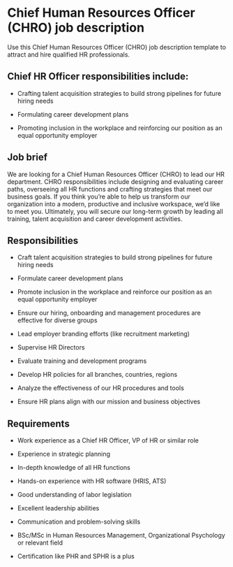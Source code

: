 # Chief Human Resources Officer (CHRO) job description
Use this Chief Human Resources Officer (CHRO) job description template to attract and hire qualified HR professionals.


## Chief HR Officer responsibilities include:
* Crafting talent acquisition strategies to build strong pipelines for future hiring needs

* Formulating career development plans

* Promoting inclusion in the workplace and reinforcing our position as an equal opportunity employer



## Job brief

We are looking for a Chief Human Resources Officer (CHRO) to lead our HR department.
CHRO responsibilities include designing and evaluating career paths, overseeing all HR functions and crafting strategies that meet our business goals. If you think you’re able to help us transform our organization into a modern, productive and inclusive workspace, we’d like to meet you.
Ultimately, you will secure our long-term growth by leading all training, talent acquisition and career development activities.


## Responsibilities

* Craft talent acquisition strategies to build strong pipelines for future hiring needs

* Formulate career development plans

* Promote inclusion in the workplace and reinforce our position as an equal opportunity employer

* Ensure our hiring, onboarding and management procedures are effective for diverse groups

* Lead employer branding efforts (like recruitment marketing)

* Supervise HR Directors

* Evaluate training and development programs

* Develop HR policies for all branches, countries, regions

* Analyze the effectiveness of our HR procedures and tools

* Ensure HR plans align with our mission and business objectives


## Requirements

* Work experience as a Chief HR Officer, VP of HR or similar role

* Experience in strategic planning

* In-depth knowledge of all HR functions

* Hands-on experience with HR software (HRIS, ATS)

* Good understanding of labor legislation

* Excellent leadership abilities

* Communication and problem-solving skills

* BSc/MSc in Human Resources Management, Organizational Psychology or relevant field

* Certification like PHR and SPHR is a plus
